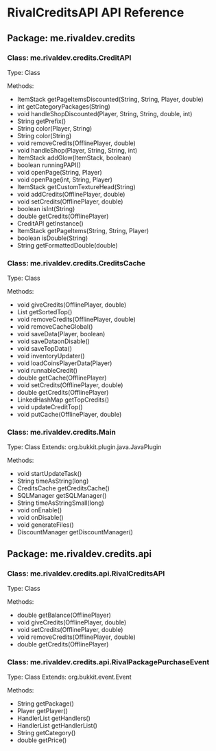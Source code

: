 # RivalCreditsAPI API Reference

## Package: me.rivaldev.credits

### Class: me.rivaldev.credits.CreditAPI
Type: Class

Methods:
- ItemStack getPageItemsDiscounted(String, String, Player, double)
- int getCategoryPackages(String)
- void handleShopDiscounted(Player, String, String, double, int)
- String getPrefix()
- String color(Player, String)
- String color(String)
- void removeCredits(OfflinePlayer, double)
- void handleShop(Player, String, String, int)
- ItemStack addGlow(ItemStack, boolean)
- boolean runningPAPI()
- void openPage(String, Player)
- void openPage(int, String, Player)
- ItemStack getCustomTextureHead(String)
- void addCredits(OfflinePlayer, double)
- void setCredits(OfflinePlayer, double)
- boolean isInt(String)
- double getCredits(OfflinePlayer)
- CreditAPI getInstance()
- ItemStack getPageItems(String, String, Player)
- boolean isDouble(String)
- String getFormattedDouble(double)

### Class: me.rivaldev.credits.CreditsCache
Type: Class

Methods:
- void giveCredits(OfflinePlayer, double)
- List getSortedTop()
- void removeCredits(OfflinePlayer, double)
- void removeCacheGlobal()
- void saveData(Player, boolean)
- void saveDataonDisable()
- void saveTopData()
- void inventoryUpdater()
- void loadCoinsPlayerData(Player)
- void runnableCredit()
- double getCache(OfflinePlayer)
- void setCredits(OfflinePlayer, double)
- double getCredits(OfflinePlayer)
- LinkedHashMap getTopCredits()
- void updateCreditTop()
- void putCache(OfflinePlayer, double)

### Class: me.rivaldev.credits.Main
Type: Class
Extends: org.bukkit.plugin.java.JavaPlugin

Methods:
- void startUpdateTask()
- String timeAsString(long)
- CreditsCache getCreditsCache()
- SQLManager getSQLManager()
- String timeAsStringSmall(long)
- void onEnable()
- void onDisable()
- void generateFiles()
- DiscountManager getDiscountManager()

## Package: me.rivaldev.credits.api

### Class: me.rivaldev.credits.api.RivalCreditsAPI
Type: Class

Methods:
- double getBalance(OfflinePlayer)
- void giveCredits(OfflinePlayer, double)
- void setCredits(OfflinePlayer, double)
- void removeCredits(OfflinePlayer, double)
- double getCredits(OfflinePlayer)

### Class: me.rivaldev.credits.api.RivalPackagePurchaseEvent
Type: Class
Extends: org.bukkit.event.Event

Methods:
- String getPackage()
- Player getPlayer()
- HandlerList getHandlers()
- HandlerList getHandlerList()
- String getCategory()
- double getPrice()

